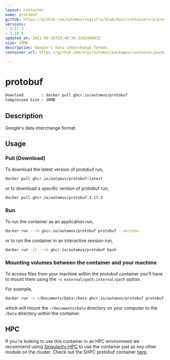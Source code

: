```yaml
---
layout: container
name: protobuf
github: https://github.com/autamus/registry/blob/main/containers/p/protobuf/spack.yaml
versions:
- 3.17.3
- 3.18.0
updated_at: 2021-09-26T23:49:34.328248603Z
size: 30MB
description: Google's data interchange format.
container_url: https://github.com/orgs/autamus/packages/container/package/protobuf

---
```

# protobuf
```bash 
Download        : docker pull ghcr.io/autamus/protobuf
Compressed Size : 30MB
```

## Description
Google's data interchange format.

## Usage
### Pull (Download)
To download the latest version of protobuf run,

```bash
docker pull ghcr.io/autamus/protobuf:latest
```

or to download a specific version of protobuf run,

```bash
docker pull ghcr.io/autamus/protobuf:3.17.3
```
### Run
To run the container as an application run,
```bash
docker run --rm ghcr.io/autamus/protobuf protobuf --version
```

or to run the container in an interactive session run,
```bash
docker run -it --rm ghcr.io/autamus/protobuf bash
```

### Mounting volumes between the container and your machine
To access files from your machine within the protobuf container you'll have to mount them using the `-v external/path:internal/path` option.

For example,
```bash
docker run -v ~/Documents/Data:/Data ghcr.io/autamus/protobuf protobuf /Data/myData.csv
```
which will mount the `~/Documents/Data` directory on your computer to the `/Data` directory within the container.

## HPC
If you're looking to use this container in an HPC environment we recommend using [Singularity-HPC](https://singularity-hpc.readthedocs.io) to use the container just as any other module on the cluster. Check out the SHPC protobuf container [here](https://singularityhub.github.io/singularity-hpc/r/ghcr.io-autamus-protobuf/).